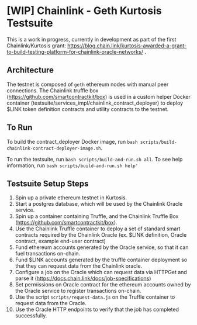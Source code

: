 [WIP] Chainlink - Geth Kurtosis Testsuite
=====================
This is a work in progress, currently in development as part of the first Chainlink/Kurtosis grant: https://blog.chain.link/kurtosis-awarded-a-grant-to-build-testing-platform-for-chainlink-oracle-networks/ .

## Architecture

The testnet is composed of `geth` ethereum nodes with manual peer connections.
The Chainlink truffle box (https://github.com/smartcontractkit/box) is used in a 
custom helper Docker container (testsuite/services_impl/chainlink_contract_deployer) 
to deploy $LINK token definition contracts and
utility contracts to the testnet.

## To Run 

To build the contract_deployer Docker image, run `bash scripts/build-chainlink-contract-deployer-image.sh`.

To run the testsuite, run `bash scripts/build-and-run.sh all`. To see help information, run `bash scripts/build-and-run.sh help'`

## Testsuite Setup Steps

1. Spin up a private ethereum testnet in Kurtosis.
2. Start a postgres database, which will be used by the Chainlink Oracle service.
3. Spin up a container containing Truffle, and the Chainlink Truffle Box (https://github.com/smartcontractkit/box).
4. Use the Chainlink Truffle container to deploy a set of standard smart contracts required by the Chainlink Oracle (ex. $LINK definition, Oracle contract, example end-user contract)
5. Fund ethereum accounts generated by the Oracle service, so that it can fuel transactions on-chain.
6. Fund $LINK accounts generated by the truffle container deployment so that they can request data from the Chainlink oracle.
7. Configure a job on the Oracle which can request data via HTTPGet and parse it (https://docs.chain.link/docs/job-specifications) 
8. Set permissions on Oracle contract for the ethereum accounts owned by the Oracle service to register transactions on-chain.
9. Use the script `scripts/request-data.js` on the Truffle container to request data from the Oracle.
10. Use the Oracle HTTP endpoints to verify that the job has completed successfully.